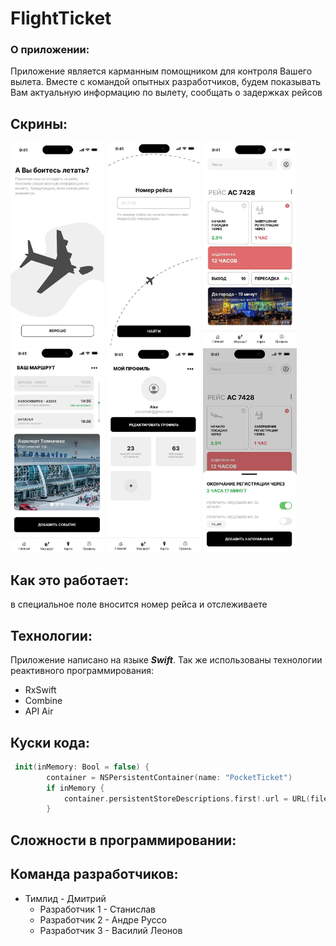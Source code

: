 # FlightTicket
### О приложении:
Приложение является карманным помощником для контроля Вашего вылета. 
Вместе с командой опытных разработчиков, будем показывать Вам актуальную информацию по вылету, сообщать о задержках рейсов

## Скрины:
<img src="https://github.com/VasyaOne/ScrenTicket/blob/main/ScreenForReadme/2022%20%D0%A2%D1%83%D1%80%D1%86%D0%B8%D1%8F%20jpg.jpg" style="width: 150px"> <img src="https://github.com/VasyaOne/ScrenTicket/blob/main/ScreenForReadme/2022%20%D0%A2%D1%83%D1%80%D1%86%D0%B8%D1%8F%20jpg-2.jpg" style="width: 150px"> <img src="https://github.com/VasyaOne/ScrenTicket/blob/main/ScreenForReadme/2022%20%D0%A2%D1%83%D1%80%D1%86%D0%B8%D1%8F%20jpg-3.jpg" style="width: 150px"> <img src="https://github.com/VasyaOne/ScrenTicket/blob/main/ScreenForReadme/2022%20%D0%A2%D1%83%D1%80%D1%86%D0%B8%D1%8F%20jpg-4.jpg" style="width: 150px"> <img src="https://github.com/VasyaOne/ScrenTicket/blob/main/ScreenForReadme/2022%20%D0%A2%D1%83%D1%80%D1%86%D0%B8%D1%8F%20jpg-5.jpg" style="width: 150px"> <img src="https://github.com/VasyaOne/ScrenTicket/blob/main/ScreenForReadme/2022%20%D0%A2%D1%83%D1%80%D1%86%D0%B8%D1%8F%20jpg-6.jpg" style="width: 150px"> 

## Как это работает:
в специальное поле вносится номер рейса и отслеживаете 

## Технологии:
Приложение написано на языке ***Swift***.
Так же использованы технологии реактивного программирования: 
- RxSwift
- Combine
- API Air

## Куски кода:
``` swift
 init(inMemory: Bool = false) {
        container = NSPersistentContainer(name: "PocketTicket")
        if inMemory {
            container.persistentStoreDescriptions.first!.url = URL(fileURLWithPath: "/dev/null")
        }
```
## Сложности в программировании:

## Команда разработчиков: 
- Тимлид - Дмитрий
    - Разработчик 1 - Станислав
    - Разработчик 2 - Андре Руссо
    - Разработчик 3 - Василий Леонов
